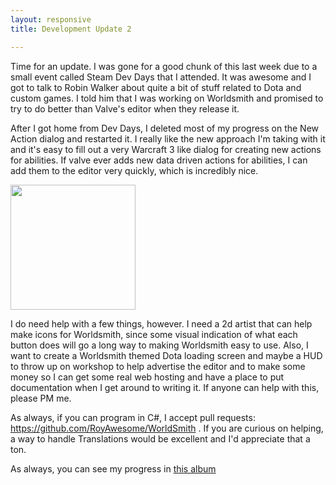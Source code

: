 ```yaml
---
layout: responsive
title: Development Update 2

---
```


Time for an update.  I was gone for a good chunk of this last week due to a small event called Steam Dev Days that I attended.  It was awesome and I got to talk to Robin Walker about quite a bit of stuff related to Dota and custom games.  I told him that I was working on Worldsmith and promised to try to do better than Valve's editor when they release it.  

After I got home from Dev Days, I deleted most of my progress on the New Action dialog and restarted it.  I really like the new approach I'm taking with it and it's easy to fill out a very Warcraft 3 like dialog for creating new actions for abilities.  If valve ever adds new data driven actions for abilities, I can add them to the editor very quickly, which is incredibly nice. 



<a href="http://i.imgur.com/2nTj7C0.png" data-lightbox="image-1" title="My caption"> <img src="http://i.imgur.com/2nTj7C0.png" width="200" height="200" /> </a>


I do need help with a few things, however.  I need a 2d artist that can help make icons for Worldsmith, since some visual indication of what each button does will go a long way to making Worldsmith easy to use.  Also, I want to create a Worldsmith themed Dota loading screen and maybe a HUD to throw up on workshop to help advertise the editor and to make some money so I can get some real web hosting and have a place to put documentation when I get around to writing it.  If anyone can help with this, please PM me.

As always, if you can program in C#, I accept pull requests: https://github.com/RoyAwesome/WorldSmith .  If you are curious on helping, a way to handle Translations would be excellent and I'd appreciate that a ton.  


As always, you can see my progress in [this album](http://imgur.com/a/xGOwR#0)

